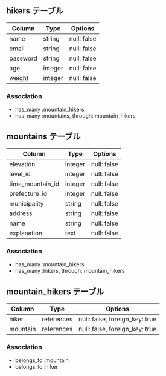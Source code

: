 
## hikers テーブル

| Column   | Type    | Options     |
| -------- | ------  | ----------- |
| name     | string  | null: false |
| email    | string  | null: false |
| password | string  | null: false |
| age      | integer | null: false |
| weight   | integer | null: false |



### Association

- has_many :mountain_hikers
- has_many :mountains, through: mountain_hikers

## mountains テーブル

| Column            | Type       | Options     |
| ----------------- | ---------- | ----------- |
| elevation         | integer    | null: false |
| level_id          | integer    | null: false |
| time_mountain_id  | integer    | null: false |
| prefecture_id     | integer    | null: false |
| municipality      | string     | null: false |
| address           | string     | null: false |
| name              | string     | null: false |
| explanation       | text       | null: false |
 


### Association

- has_many :mountain_hikers
- has_many :hikers, through: mountain_hikers

## mountain_hikers テーブル 

| Column      | Type       | Options                        |
| ----------- | ---------- | ------------------------------ |
| hiker       | references | null: false, foreign_key: true |
| mountain    | references | null: false, foreign_key: true |

### Association

- belongs_to :mountain
- belongs_to :hiker


